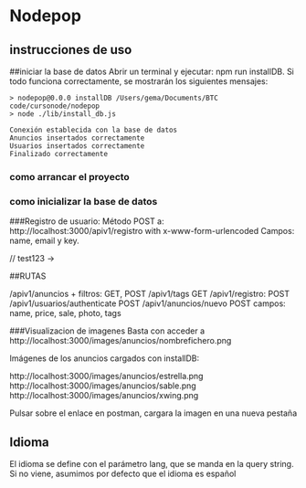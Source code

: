 # Nodepop


## instrucciones de uso

##iniciar la base de datos
Abrir un terminal y ejecutar: npm run installDB. Si todo funciona correctamente, se mostrarán los siguientes mensajes:

```
> nodepop@0.0.0 installDB /Users/gema/Documents/BTC code/cursonode/nodepop
> node ./lib/install_db.js

Conexión establecida con la base de datos
Anuncios insertados correctamente
Usuarios insertados correctamente
Finalizado correctamente

```

### como arrancar el proyecto
### como inicializar la base de datos

###Registro de usuario:
Método POST a: http://localhost:3000/apiv1/registro
with x-www-form-urlencoded
Campos: name, email y key.

// test123 -> 

##RUTAS

/apiv1/anuncios + filtros: GET, POST
/apiv1/tags GET
/apiv1/registro: POST
/apiv1/usuarios/authenticate POST
/apiv1/anuncios/nuevo POST
    campos: name, price, sale, photo, tags

###Visualizacion de imagenes
Basta con acceder a http://localhost:3000/images/anuncios/nombrefichero.png

Imágenes de los anuncios cargados con installDB:

http://localhost:3000/images/anuncios/estrella.png
http://localhost:3000/images/anuncios/sable.png
http://localhost:3000/images/anuncios/xwing.png

Pulsar sobre el enlace en postman, cargara la imagen en una nueva pestaña

## Idioma
El idioma se define con el parámetro lang, que se manda en la query string. Si no viene, asumimos por defecto que el idioma es español
